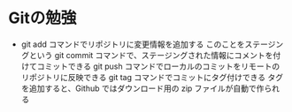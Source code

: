 # Gitの勉強
- git add コマンドでリポジトリに変更情報を追加する
このことをステージングという
git commit コマンドで、ステージングされた情報にコメントを付けてコミットできる
git push コマンドでローカルのコミットをリモートのリポジトリに反映できる
git tag コマンドでコミットにタグ付けできる
タグを追加すると、Github ではダウンロード用の zip ファイルが自動で作られる
